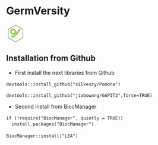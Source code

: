 # GermVersity

<a href=''>
  <img src = 'https://raw.githubusercontent.com/GermVersity/GermVersity/main/inst/app/www/Logo.png', align = 'center', width = '50px', height = '50px'>  
</a>


## Installation from Github

* First install the next libraries from Github

```
devtools::install_github("silkeszy/Pomona")
```

```
devtools::install_github("jiabowang/GAPIT3",force=TRUE)
```

* Second install from BiocManager

```
if (!require("BiocManager", quietly = TRUE))
  install.packages("BiocManager")

BiocManager::install("LEA")
```
